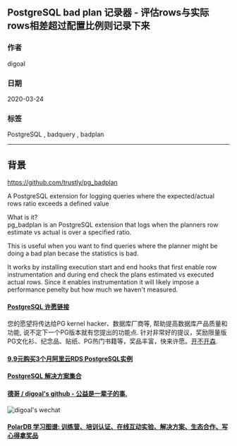 ## PostgreSQL bad plan 记录器 - 评估rows与实际rows相差超过配置比例则记录下来     
                                                                          
### 作者                                                                                                                                          
digoal                                                                                                                                                                                   
                                                                                            
### 日期                                                                                                                                                                                   
2020-03-24                                                                                                                                                                               
                                                                                                                                                                                   
### 标签                                                                                                                                                                                   
PostgreSQL , badquery , badplan                
                                                                                       
----                                                                                 
                                                                                            
## 背景               
https://github.com/trustly/pg_badplan  
  
A PostgreSQL extension for logging queries where the expected/actual rows ratio exceeds a defined value  
  
What is it?  
pg_badplan is an PostgreSQL extension that logs when the planners row estimate vs actual is over a specified ratio.  
  
This is useful when you want to find queries where the planner might be doing a bad plan becase the statistics is bad.  
  
It works by installing execution start and end hooks that first enable row instrumentation and during end check the plans estimated vs executed actual rows. Since it enables instrumentation it will likely impose a performance penelty but how much we haven't measured.  
  
  
  
  
  
  
  
  
  
  
  
  
  
  
  
  
  
  
  
  
  
  
  
  
  
  
  
  
  
  
  
  
  
  
  
  
  
  
  
  
  
  
  
  
  
  
  
  
  
  
  
  
  
  
  
  
  
#### [PostgreSQL 许愿链接](https://github.com/digoal/blog/issues/76 "269ac3d1c492e938c0191101c7238216")
您的愿望将传达给PG kernel hacker、数据库厂商等, 帮助提高数据库产品质量和功能, 说不定下一个PG版本就有您提出的功能点. 针对非常好的提议，奖励限量版PG文化衫、纪念品、贴纸、PG热门书籍等，奖品丰富，快来许愿。[开不开森](https://github.com/digoal/blog/issues/76 "269ac3d1c492e938c0191101c7238216").  
  
  
#### [9.9元购买3个月阿里云RDS PostgreSQL实例](https://www.aliyun.com/database/postgresqlactivity "57258f76c37864c6e6d23383d05714ea")
  
  
#### [PostgreSQL 解决方案集合](https://yq.aliyun.com/topic/118 "40cff096e9ed7122c512b35d8561d9c8")
  
  
#### [德哥 / digoal's github - 公益是一辈子的事.](https://github.com/digoal/blog/blob/master/README.md "22709685feb7cab07d30f30387f0a9ae")
  
  
![digoal's wechat](../pic/digoal_weixin.jpg "f7ad92eeba24523fd47a6e1a0e691b59")
  
  
#### [PolarDB 学习图谱: 训练营、培训认证、在线互动实验、解决方案、生态合作、写心得拿奖品](https://www.aliyun.com/database/openpolardb/activity "8642f60e04ed0c814bf9cb9677976bd4")
  
